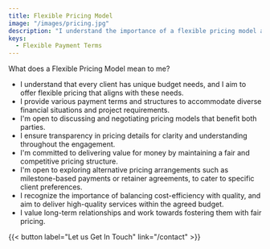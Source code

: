 ```yaml
---
title: Flexible Pricing Model
image: "/images/pricing.jpg"
description: "I understand the importance of a flexible pricing model and aim to provide clients with options that suit their needs. I offer flexible payment terms to accommodate diverse budgets."
keys:
  - Flexible Payment Terms
---
```


What does a Flexible Pricing Model mean to me?
- I understand that every client has unique budget needs, and I aim to offer flexible pricing that aligns with these needs.
- I provide various payment terms and structures to accommodate diverse financial situations and project requirements.
- I'm open to discussing and negotiating pricing models that benefit both parties.
- I ensure transparency in pricing details for clarity and understanding throughout the engagement.
- I'm committed to delivering value for money by maintaining a fair and competitive pricing structure.
- I'm open to exploring alternative pricing arrangements such as milestone-based payments or retainer agreements, to cater to specific client preferences.
- I recognize the importance of balancing cost-efficiency with quality, and aim to deliver high-quality services within the agreed budget.
- I value long-term relationships and work towards fostering them with fair pricing.


{{< button label="Let us Get In Touch" link="/contact"  >}}
